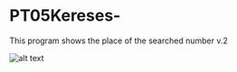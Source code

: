 # PT05Kereses-

This program shows the place of the searched number v.2 

![alt text](https://github.com/Leone717/PT05Kereses-/blob/master/Kereses.png)
